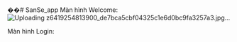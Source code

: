 ��#   S a n S e _ a p p 
 Màn hình Welcome:
![Uploading z6419254813900_de7bca5cbf04325c1e6d0bc9fa3257a3.jpg…]()


Màn hình Login:
